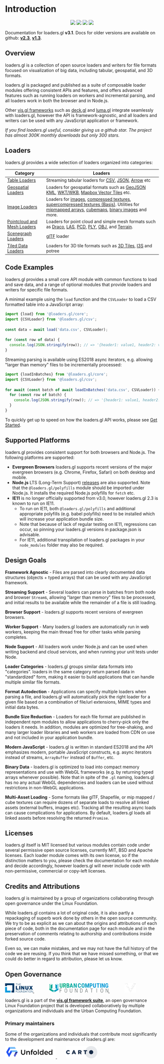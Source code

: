 # Introduction

<p align="center">
  <img src="https://badge.fury.io/js/%40loaders.gl%2Fcore.svg" />
  <img src="https://flat.badgen.net/badge/icon/Typed?icon=typescript&label&labelColor=blue&color=555555)" />
  <img src="https://img.shields.io/badge/License-MIT-green.svg" />
  <img src="https://img.shields.io/npm/dm/@loaders.gl/core.svg" />
  <br />
</p>


Documentation for loaders.gl **v3.1**. Docs for older versions are available on github:
**[v2.3](https://github.com/visgl/loaders.gl/blob/2.3-release/docs/README.md)**,
**[v1.3](https://github.com/visgl/loaders.gl/blob/1.3-release/docs/README.md)**.

## Overview

loaders.gl is a collection of open source loaders and writers for file formats focused on visualization of big data, including tabular, geospatial, and 3D formats.

loaders.gl is packaged and published as a suite of composable loader modules offering consistent APIs and features, and offers advanced features such as running loaders on workers and incremental parsing, and all loaders work in both the browser and in Node.js.

Other [vis.gl frameworks](https://vis.gl/frameworks) such as [deck.gl](https://deck.gl) and [luma.gl](https://luma.gl) integrate seamlessly with loaders.gl, however the API is framework-agnostic, and all loaders and writers can be used with any JavaScript application or framework.

_If you find loaders.gl useful, consider giving us a github star. The project has almost 300K monthly downloads but only 300 stars._

## Loaders

loaders.gl provides a wide selection of loaders organized into categories:

| Category                                                         | Loaders                                                                                                                                                                                                                                                                                                                                                                                                                                                                              |
| ---------------------------------------------------------------- | ------------------------------------------------------------------------------------------------------------------------------------------------------------------------------------------------------------------------------------------------------------------------------------------------------------------------------------------------------------------------------------------------------------------------------------------------------------------------------------ |
| [Table Loaders](docs/specifications/category-table)              | Streaming tabular loaders for [CSV](modules/csv/docs/api-reference/csv-loader), [JSON](modules/json/docs/api-reference/json-loader), [Arrow](modules/arrow/docs/api-reference/arrow-loader) etc                                                                                                                                                                                                                                                                                      |
| [Geospatial Loaders](docs/specifications/category-gis)           | Loaders for geospatial formats such as [GeoJSON](<(modules/json/docs/api-reference/geojson-loader)>) [KML](modules/kml/docs/api-reference/kml-loader), [WKT/WKB](modules/wkt/docs/api-reference/wkt-loader), [Mapbox Vector Tiles](modules/mvt/docs/api-reference/mvt-loader) etc.                                                                                                                                                                                                   |
| [Image Loaders](docs/specifications/category-image)              | Loaders for [images](modules/images/docs/api-reference/image-loader), [compressed textures](modules/textures/docs/api-reference/compressed-texture-loader), [supercompressed textures (Basis)](modules/textures/docs/api-reference/basis-loader). Utilities for [mipmapped arrays](modules/images/docs/api-reference/load-image-array), [cubemaps](modules/images/docs/api-reference/load-image-cube), [binary images](modules/images/docs/api-reference/binary-image-api) and more. |
| [Pointcloud and Mesh Loaders](docs/specifications/category-mesh) | Loaders for point cloud and simple mesh formats such as [Draco](modules/draco/docs/api-reference/draco-loader), [LAS](modules/las/docs/api-reference/las-loader), [PCD](modules/pcd/docs/api-reference/pcd-loader), [PLY](modules/ply/docs/api-reference/ply-loader), [OBJ](modules/obj/docs/api-reference/obj-loader), and [Terrain](modules/terrain/docs/api-reference/terrain-loader).                                                                                            |
| [Scenegraph Loaders](docs/specifications/category-scenegraph)    | [glTF](modules/gltf/docs/api-reference/gltf-loader) loader                                                                                                                                                                                                                                                                                                                                                                                                                           |
| [Tiled Data Loaders](docs/specifications/category-3d-tiles)         | Loaders for 3D tile formats such as [3D Tiles](modules/3d-tiles/docs/api-reference/tile-3d-loader), [I3S](modules/i3s/docs/api-reference/i3s) and potree                                                                                                                                                                                                                                                                                                                             |

## Code Examples

loaders.gl provides a small core API module with common functions to load and save data, and a range of optional modules that provide loaders and writers for specific file formats.

A minimal example using the `load` function and the `CSVLoader` to load a CSV formatted table into a JavaScript array:

```js
import {load} from '@loaders.gl/core';
import {CSVLoader} from '@loaders.gl/csv';

const data = await load('data.csv', CSVLoader);

for (const row of data) {
  console.log(JSON.stringify(row)); // => '{header1: value1, header2: value2}'
}
```

Streaming parsing is available using ES2018 async iterators, e.g. allowing "larger than memory" files to be incrementally processed:

```js
import {loadInBatches} from '@loaders.gl/core';
import {CSVLoader} from '@loaders.gl/csv';

for await (const batch of await loadInBatches('data.csv', CSVLoader)) {
  for (const row of batch) {
    console.log(JSON.stringify(row)); // => '{header1: value1, header2: value2}'
  }
}
```

To quickly get up to speed on how the loaders.gl API works, please see [Get Started](docs/developer-guide/get-started).

## Supported Platforms

loaders.gl provides consistent support for both browsers and Node.js. The following platforms are supported:

- **Evergreen Browsers** loaders.gl supports recent versions of the major evergreen browsers (e.g. Chrome, Firefox, Safari) on both desktop and mobile.
- **Node.js** LTS (Long-Term Support) [releases](https://nodejs.org/en/about/releases/) are also supported. Note that the `@loaders.gl/polyfills` module should be imported under Node.js. It installs the required Node.js polyfills for `fetch` etc.
- **IE11** is no longer officially supported from v3.0, however loaders.gl 2.3 is known to run on IE11.
  - To run on IE11, both `@loaders.gl/polyfills` and additional appropriate polyfills (e.g. babel polyfills) need to be installed which will increase your application bundle size.
  - Note that because of lack of regular testing on IE11, regressions can occur, so pinning your loaders.gl versions in package.json is advisable.
  - For IE11, additional transpilation of loaders.gl packages in your `node_modules` folder may also be required.
## Design Goals

**Framework Agnostic** - Files are parsed into clearly documented data structures (objects + typed arrays) that can be used with any JavaScript framework.

**Streaming Support** - Several loaders can parse in batches from both node and browser `Stream`s, allowing "larger than memory" files to be processed, and initial results to be available while the remainder of a file is still loading.

**Browser Support** - loaders.gl supports recent versions of evergreen browsers.

**Worker Support** - Many loaders.gl loaders are automatically run in web workers, keeping the main thread free for other tasks while parsing completes.

**Node Support** - All loaders work under Node.js and can be used when writing backend and cloud services, and when running your unit tests under Node.

**Loader Categories** - loaders.gl groups similar data formats into "categories". loaders in the same category return parsed data in "standardized" form, making it easier to build applications that can handle multiple similar file formats.

**Format Autodection** - Applications can specify multiple loaders when parsing a file, and loaders.gl will automatically pick the right loader for a given file based on a combination of file/url extensions, MIME types and initial data bytes.

**Bundle Size Reduction** - Loaders for each file format are published in independent npm modules to allow applications to cherry-pick only the loaders it needs. In addition, modules are optimized for tree-shaking, and many larger loader libraries and web workers are loaded from CDN on use and not included in your application bundle.

**Modern JavaScript** - loaders.gl is written in standard ES2018 and the API emphasizes modern, portable JavaScript constructs, e.g. async iterators instead of streams, `ArrayBuffer` instead of `Buffer`, etc.

**Binary Data** - loaders.gl is optimized to load into compact memory representations and use with WebGL frameworks (e.g. by returning typed arrays whenever possible). Note that in spite of the `.gl` naming, loaders.gl has no any actual WebGL dependencies and loaders can be used without restrictions in non-WebGL applications.

**Multi-Asset Loading** - Some formats like glTF, Shapefile, or mip mapped / cube textures can require dozens of separate loads to resolve all linked assets (external buffers, images etc). Tracking all the resulting async loads can cause complications for applications. By default, loaders.gl loads all linked assets before resolving the returned `Promise`.

## Licenses

loaders.gl itself is MIT licensed but various modules contain code under several permissive open source licenses, currently MIT, BSD and Apache licenses. Each loader module comes with its own license, so if the distinction matters to you, please check the documentation for each module and decide accordingly, however loaders.gl will never include code with non-permissive, commercial or copy-left licenses.

## Credits and Attributions

loaders.gl is maintained by a group of organizations collaborating through open governance under the Linux Foundation.

While loaders.gl contains a lot of original code, it is also partly a repackaging of superb work done by others in the open source community. We try to be as explicit as we can about the origins and attributions of each piece of code, both in the documentation page for each module and in the preservation of comments relating to authorship and contributions inside forked source code.

Even so, we can make mistakes, and we may not have the full history of the code we are reusing. If you think that we have missed something, or that we could do better in regard to attribution, please let us know.

## Open Governance

<a href="https://vis.gl">
  <img height="30" src="https://raw.githubusercontent.com/visgl/vis.gl/master/src/images/logos/linux-foundation.svg" />
  <span style="padding-left: 50px;" />
  <img height="30" src="https://raw.githubusercontent.com/visgl/vis.gl/master/src/images/logos/ucf-color-hztl.svg" />
  <span style="padding-left: 50px;" />
  <img height="30" src="https://raw.githubusercontent.com/visgl/vis.gl/master/src/images/logos/vis-logo.png" />
</a>

loaders.gl is a part of the <a href="https://vis.gl"><b>vis.gl framework suite</b></a>, an open governance Linux Foundation project that is developed collaboratively by multiple organizations and individuals and the Urban Computing Foundation.

### Primary maintainers

Some of the organizations and individuals that contribute most significantly to the development and maintenance of loaders.gl are:

<p style="margin-left: auto; margin-right: auto;">
  <a href="https://unfolded.ai">
    <img height="40" src="https://raw.githubusercontent.com/visgl/vis.gl/master/src/images/logos/unfolded-logo.png" />
  </a>
  <span style="margin-left: 30px;" />
  <a href="https://carto.com">
    <img height="40" src="https://raw.githubusercontent.com/visgl/vis.gl/master/src/images/logos/CARTO-logo-positive.png" />
  </a>
</p>
